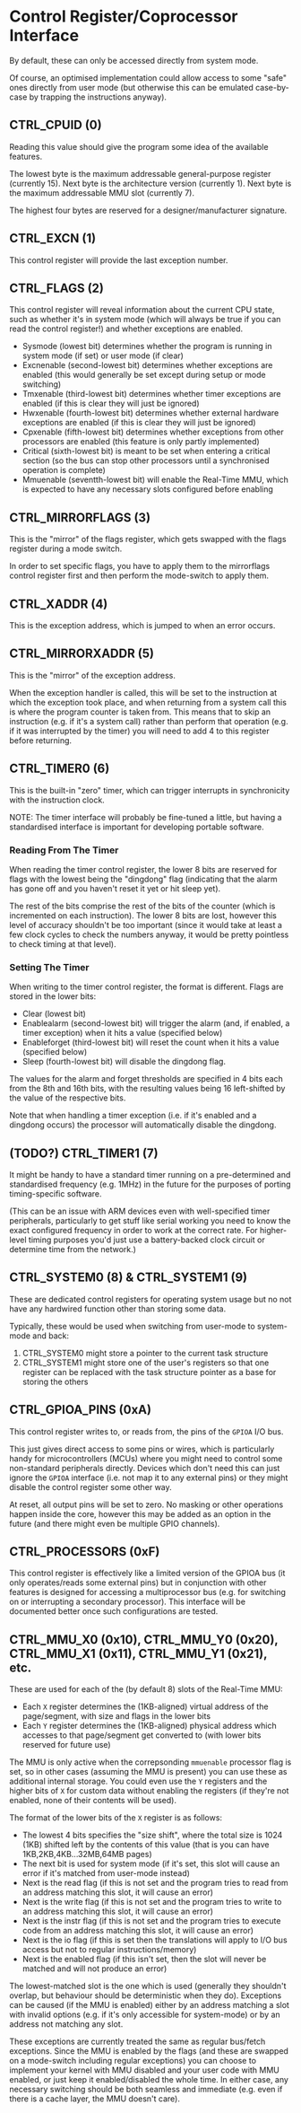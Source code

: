 # Control Register/Coprocessor Interface

By default, these can only be accessed directly from system mode.

Of course, an optimised implementation could allow access to some "safe" ones directly from user mode (but otherwise this can be emulated case-by-case by trapping the instructions anyway).

## CTRL_CPUID (0)

Reading this value should give the program some idea of the available features.

The lowest byte is the maximum addressable general-purpose register (currently 15). Next byte is the architecture version (currently 1). Next byte is the maximum addressable MMU slot (currently 7).

The highest four bytes are reserved for a designer/manufacturer signature.

## CTRL_EXCN (1)

This control register will provide the last exception number.

## CTRL_FLAGS (2)

This control register will reveal information about the current CPU state, such as whether it's in system mode (which will always be true if you can read the control register!) and whether exceptions are enabled.

* Sysmode (lowest bit) determines whether the program is running in system mode (if set) or user mode (if clear)
* Excnenable (second-lowest bit) determines whether exceptions are enabled (this would generally be set except during setup or mode switching)
* Tmxenable (third-lowest bit) determines whether timer exceptions are enabled (if this is clear they will just be ignored)
* Hwxenable (fourth-lowest bit) determines whether external hardware exceptions are enabled (if this is clear they will just be ignored)
* Cpxenable (fifth-lowest bit) determines whether exceptions from other processors are enabled (this feature is only partly implemented)
* Critical (sixth-lowest bit) is meant to be set when entering a critical section (so the bus can stop other processors until a synchronised operation is complete)
* Mmuenable (seventth-lowest bit) will enable the Real-Time MMU, which is expected to have any necessary slots configured before enabling

## CTRL_MIRRORFLAGS (3)

This is the "mirror" of the flags register, which gets swapped with the flags register during a mode switch.

In order to set specific flags, you have to apply them to the mirrorflags control register first and then perform the mode-switch to apply them.

## CTRL_XADDR (4)

This is the exception address, which is jumped to when an error occurs.

## CTRL_MIRRORXADDR (5)

This is the "mirror" of the exception address.

When the exception handler is called, this will be set to the instruction at which the exception took place, and when returning from a system call this is where the program counter is taken from. This means that to skip an instruction (e.g. if it's a system call) rather than perform that operation (e.g. if it was interrupted by the timer) you will need to add 4 to this register before returning.

## CTRL_TIMER0 (6)

This is the built-in "zero" timer, which can trigger interrupts in synchronicity with the instruction clock.

NOTE: The timer interface will probably be fine-tuned a little, but having a standardised interface is important for developing portable software.

### Reading From The Timer

When reading the timer control register, the lower 8 bits are reserved for flags with the lowest being the "dingdong" flag (indicating that the alarm has gone off and you haven't reset it yet or hit sleep yet).

The rest of the bits comprise the rest of the bits of the counter (which is incremented on each instruction). The lower 8 bits are lost, however this level of accuracy shouldn't be too important (since it would take at least a few clock cycles to check the numbers anyway, it would be pretty pointless to check timing at that level).

### Setting The Timer

When writing to the timer control register, the format is different. Flags are stored in the lower bits:

* Clear (lowest bit)
* Enablealarm (second-lowest bit) will trigger the alarm (and, if enabled, a timer exception) when it hits a value (specified below)
* Enableforget (third-lowest bit) will reset the count when it hits a value (specified below)
* Sleep (fourth-lowest bit) will disable the dingdong flag.

The values for the alarm and forget thresholds are specified in 4 bits each from the 8th and 16th bits, with the resulting values being 16 left-shifted by the value of the respective bits.

Note that when handling a timer exception (i.e. if it's enabled and a dingdong occurs) the processor will automatically disable the dingdong.

## (TODO?) CTRL_TIMER1 (7)

It might be handy to have a standard timer running on a pre-determined and standardised frequency (e.g. 1MHz) in the future for the purposes of porting timing-specific software.

(This can be an issue with ARM devices even with well-specified timer peripherals, particularly to get stuff like serial working you need to know the exact configured frequency in order to work at the correct rate. For higher-level timing purposes you'd just use a battery-backed clock circuit or determine time from the network.)

## CTRL_SYSTEM0 (8) & CTRL_SYSTEM1 (9)

These are dedicated control registers for operating system usage but no not have any hardwired function other than storing some data.

Typically, these would be used when switching from user-mode to system-mode and back:

1. CTRL_SYSTEM0 might store a pointer to the current task structure
2. CTRL_SYSTEM1 might store one of the user's registers so that one register can be replaced with the task structure pointer as a base for storing the others

## CTRL_GPIOA_PINS (0xA)

This control register writes to, or reads from, the pins of the `GPIOA` I/O bus.

This just gives direct access to some pins or wires, which is particularly handy for microcontrollers (MCUs) where you might need to control some non-standard peripherals directly. Devices which don't need this can just ignore the `GPIOA` interface (i.e. not map it to any external pins) or they might disable the control register some other way.

At reset, all output pins will be set to zero. No masking or other operations happen inside the core, however this may be added as an option in the future (and there might even be multiple GPIO channels).

## CTRL_PROCESSORS (0xF)

This control register is effectively like a limited version of the GPIOA bus (it only operates/reads some external pins) but in conjunction with other features is designed for accessing a multiprocessor bus (e.g. for switching on or interrupting a secondary processor). This interface will be documented better once such configurations are tested.

## CTRL_MMU_X0 (0x10), CTRL_MMU_Y0 (0x20), CTRL_MMU_X1 (0x11), CTRL_MMU_Y1 (0x21), etc.

These are used for each of the (by default 8) slots of the Real-Time MMU:

* Each `X` register determines the (1KB-aligned) virtual address of the page/segment, with size and flags in the lower bits
* Each `Y` register determines the (1KB-aligned) physical address which accesses to that page/segment get converted to (with lower bits reserved for future use)

The MMU is only active when the correpsonding `mmuenable` processor flag is set, so in other cases (assuming the MMU is present) you can use these as additional internal storage. You could even use the `Y` registers and the higher bits of `X` for custom data without enabling the registers (if they're not enabled, none of their contents will be used).

The format of the lower bits of the `X` register is as follows:

* The lowest 4 bits specifies the "size shift", where the total size is 1024 (1KB) shifted left by the contents of this value (that is you can have 1KB,2KB,4KB...32MB,64MB pages)
* The next bit is used for system mode (if it's set, this slot will cause an error if it's matched from user-mode instead)
* Next is the read flag (if this is not set and the program tries to read from an address matching this slot, it will cause an error)
* Next is the write flag (if this is not set and the program tries to write to an address matching this slot, it will cause an error)
* Next is the instr flag (if this is not set and the program tries to execute code from an address matching this slot, it will cause an error)
* Next is the io flag (if this is set then the translations will apply to I/O bus access but not to regular instructions/memory)
* Next is the enabled flag (if this isn't set, then the slot will never be matched and will not produce an error)

The lowest-matched slot is the one which is used (generally they shouldn't overlap, but behaviour should be deterministic when they do). Exceptions can be caused (if the MMU is enabled) either by an address matching a slot with invalid options (e.g. if it's only accessible for system-mode) or by an address not matching any slot.

These exceptions are currently treated the same as regular bus/fetch exceptions. Since the MMU is enabled by the flags (and these are swapped on a mode-switch including regular exceptions) you can choose to implement your kernel with MMU disabled and your user code with MMU enabled, or just keep it enabled/disabled the whole time. In either case, any necessary switching should be both seamless and immediate (e.g. even if there is a cache layer, the MMU doesn't care).
